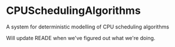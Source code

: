 # CPUSchedulingAlgorithms
A system for deterministic modelling of CPU scheduling algorithms

Will update READE when we've figured out what we're doing. 
